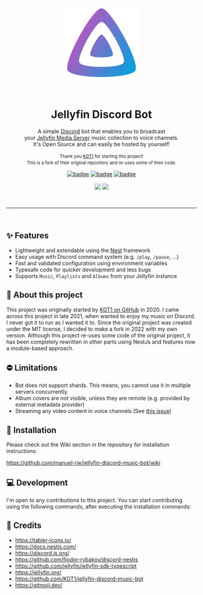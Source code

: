 <p align="center">
  <a href="http://nestjs.com/" target="blank"><img src="https://github.com/walkxcode/dashboard-icons/blob/main/png/jellyfin.png?raw=true" width="200" alt="Nest Logo" /></a>
</p>

  <br/>
  <h1 align="center">Jellyfin Discord Bot</h1>

  <p align="center">A simple <a href="https://discord.com" target="_blank">Discord</a> bot that enables you to broadcast<br/>your <a href="https://jellyfin.org/" target="_blank">Jellyfin Media Server</a> music collection to voice channels.<br/>It's Open Source and can easily be hosted by yourself!</p>

<p align="center">
  <small>Thank you <a href="https://github.com/KGT1/jellyfin-discord-music-bot/">KGT1</a> for starting this project!<br/>This is a fork of their original repository and re-uses some of their code.</small>
</p>

<p align="center">
  <a href="https://github.com/manuel-rw/jellyfin-discord-music-bot/wiki/%F0%9F%9A%80-Installation"><img src="https://img.shields.io/badge/-Installation%20Guide-7289da?style=for-the-badge&logo=markdown" alt="badge" /></a>
  <a href="https://discord.gg/hRHZ3q3VDX"><img src="https://img.shields.io/badge/-Community%20Discord-7289da?style=for-the-badge&logo=discord" alt="badge" /></a>
  <a href='https://ko-fi.com/A0A42YZ7W' target='_blank'><img src="https://img.shields.io/badge/-Buy%20me%20a%20coffee-f1f1f1?style=for-the-badge&logo=kofi" alt="badge" /></a>
  <br/>
  <br/>
  <img src="https://github.com/manuel-rw/jellyfin-discord-music-bot/actions/workflows/docker.yml/badge.svg?branch=master" />
  <img src="https://deepsource.io/gh/manuel-rw/jellyfin-discord-music-bot.svg/?label=active+issues&show_trend=true&token=vhfm8cbHaoCyXTf7Gfs9FweR)](https://deepsource.io/gh/manuel-rw/jellyfin-discord-music-bot/?ref=repository-badge" />
</p>

<br/>
<hr/>
<br/>


## ✨ Features

- Lightweight and extendable using the [Nest](https://github.com/nestjs/nest) framework
- Easy usage with Discord command system (e.g. ``/play``, ``/pause``, ...)
- Fast and validated configuration using environment variables
- Typesafe code for quicker development and less bugs
- Supports ``Music``, ``Playlists`` and ``Albums`` from your Jellyfin instance

## 📌 About this project
This project was originally started by [KGT1 on GitHub](https://github.com/KGT1/jellyfin-discord-music-bot/) in 2020. I came across this project in late 2021, when wanted to enjoy my music on Discord. I never got it to run as I wanted it to. Since the original project was created under the MIT license, I decided to make a fork in 2022 with my own version. Although this project re-uses some code of the original project, it has been completely rewritten in other parts using NestJs and features now a module-based approach.

## ⛔ Limitations

- Bot does not support shards. This means, you cannot use it in multiple servers concurrently.
- Album covers are not visible, unless they are remote (e.g. provided by external metadata provider)
- Streaming any video content in voice channels (See [this issue](https://github.com/discordjs/discord.js/issues/4116))

## 🚀 Installation

Please check out the Wiki section in the repository for installation instructions:

https://github.com/manuel-rw/jellyfin-discord-music-bot/wiki


## 💻 Development

I'm open to any contributions to this project. You can start contributing using the following commands, after executing the installation commands:

## 👤 Credits

- https://tabler-icons.io/
- https://docs.nestjs.com/
- https://discord.js.org/
- https://github.com/fjodor-rybakov/discord-nestjs
- https://github.com/jellyfin/jellyfin-sdk-typescript
- https://jellyfin.org/
- https://github.com/KGT1/jellyfin-discord-music-bot
- https://gitmoji.dev/
